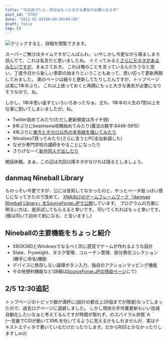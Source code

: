 ```yaml
---
title: "今日逃げたら、明日はもっと大きな勇気が必要になるぞ"
post_id: "3703"
date: "2011-02-04T00:00:00+09:00"
draft: false
tag: []
---
```


![クリックすると、詳細を閲覧できます。](/image/illustrations/Pikmin_s.jpg)

スーパーご無沙汰タイムですがこんばんわ。
いやしかし今更ながら苺ましまろ読んでて、これは名言だと思いましたね。
ぐぐってみると[さらに元ネタがあるみたいですが](http://ja.wikipedia.org/wiki/ANGEL_VOICE_\(%E6%BC%AB%E7%94%BB\))、まぁさておき。
これは俺のことを言っているんだろうなと思い、丁度今日から新しい季節の始まりということもあって、思い切って更新再開してみました。
奥のページは細々と更新してたりしたんですが、トップページは実に1年半ぶり。
これ以上放っておくと再開にもっと大きな勇気が必要になりそうなので、ね。

しかし、1年半思い返すといろいろあったなぁ。尤も、1年半の人生の7割以上を仕事に割いてしまいましたが、ね。

* Twitter始めてみたり(ただし更新頻度は月イチ弱)
* 8年ぶりにbeatmania攻略始めてみたり(魔法の数字:8448-5915)
* 4年ぶりに[東方とボカロ以外の本気絵を描いてみたり](http://p.tl/i/16343427)
* Windows7買ってみたり(さらに言うとPC全台新調した)
* なぜか専門学校の講師をやることになったり
* さりげなーく[新作同人ゲ出したり](http://kagaminer.in/)

閑話休題。まぁ、この辺は次回以降ネタがなければ語るとしましょう。

## danmaq Nineball Library

ものっそい今更ですが、公には告知してなかったのと、やっとベータ版っぽい感じになってきたので改めて。
[XNA向けのゲームフレームワーク「danmaq Nineball Library」をSourceForge.JPで公開](http://nineball.sourceforge.jp/)しています。
プログラムの方面に明るい方は、是非試してもらえると幸いです。
叩いてくれればもっと幸いです。(鉄は叩いて初めて剣になる、と言いますし)

## Nineballの主要機能をちょっと紹介

* XBOX360とWindowsでなるべく同じ感覚でゲームが作れるような設計
* State、Fryweight、タスク管理、コルーチン管理、部分責任コレクション(勝手に命名)機能
* デバイスに依存しない論理ボタン入力、独自のアクションマッピング機能
* その他便利機能など(詳細は[SourceForge.JPの特設ページ](http://nineball.sourceforge.jp/)にて)

## 2/5 12:30追記

トップページのトピック数が満杯に(設計の都合上26個までが限度)なってしまったので、過去ログページに退避しました。
しかし現状の手作業更新もいい加減自動化したいなぁと考えてるんですが時間が取れず、のスパイラル状態'Ａ｀  
(一見裏でCGIが動いてXMLを吐いてるように見えるかもしれませんが、実はテキストエディタで書いているだけだったりします。だからRSSとかなかったりしますしorz)
